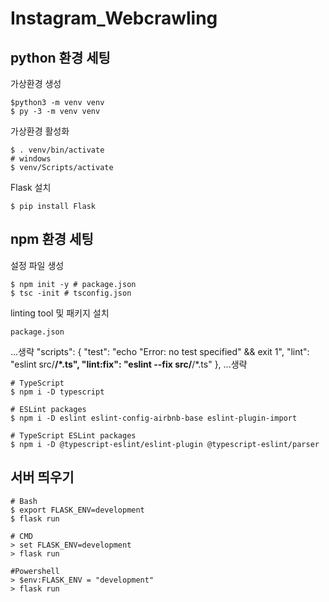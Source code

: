# Instagram_Webcrawling

## python 환경 세팅
가상환경 생성
```
$python3 -m venv venv
$ py -3 -m venv venv 
``` 
가상환경 활성화 
```
$ . venv/bin/activate 
# windows 
$ venv/Scripts/activate 
```  
Flask 설치
```
$ pip install Flask 
```
 

## npm 환경 세팅
설정 파일 생성 
```
$ npm init -y # package.json
$ tsc -init # tsconfig.json
``` 
linting tool 및 패키지 설치
```
package.json  
``` 
...생략
 "scripts": {
    "test": "echo \"Error: no test specified\" && exit 1",
    "lint": "eslint src/**/*.ts",
    "lint:fix": "eslint --fix src/**/*.ts"
  },
...생략 

```
# TypeScript
$ npm i -D typescript

# ESLint packages
$ npm i -D eslint eslint-config-airbnb-base eslint-plugin-import

# TypeScript ESLint packages
$ npm i -D @typescript-eslint/eslint-plugin @typescript-eslint/parser
``` 

## 서버 띄우기
```
# Bash 
$ export FLASK_ENV=development
$ flask run

# CMD
> set FLASK_ENV=development
> flask run

#Powershell
> $env:FLASK_ENV = "development"
> flask run 
``` 
